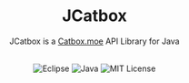 <div align=center> <h1>JCatbox</h1></div>
<div align=center>JCatbox is a <a href=https://catbox.moe>Catbox.moe</a> API Library for Java </div>
<br>

<div align=center>

![Eclipse](https://img.shields.io/badge/Eclipse-FE7A16.svg?style=for-the-badge&logo=Eclipse&logoColor=white) ![Java](https://img.shields.io/badge/java-%23ED8B00.svg?style=for-the-badge&logo=openjdk&logoColor=white) ![MIT License](https://camo.githubusercontent.com/92ef5e7ebc8632fef4862d243dda949198df87928b72df01444fc213163a7e53/68747470733a2f2f696d672e736869656c64732e696f2f6769746875622f6c6963656e73652f496c65726961796f2f6d61726b646f776e2d6261646765733f7374796c653d666f722d7468652d6261646765)

</div>
